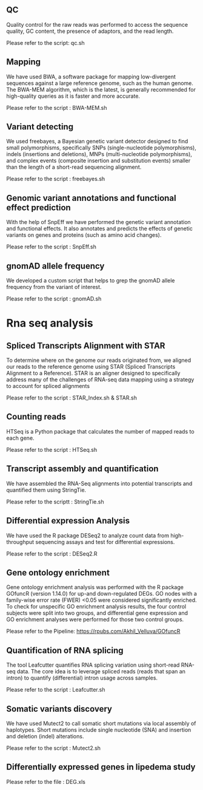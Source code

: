 
## QC
Quality control for the raw reads was performed to access the sequence quality, GC content, the presence of adaptors, and the read length.

Please refer to the script: qc.sh

## Mapping
We have used BWA, a software package for mapping low-divergent sequences against a large reference genome, such as the human genome. The BWA-MEM algorithm, which is the latest, is generally recommended for high-quality queries as it is faster and more accurate.

Please refer to the script : BWA-MEM.sh

## Variant detecting
We used freebayes, a Bayesian genetic variant detector designed to find small polymorphisms, specifically SNPs (single-nucleotide polymorphisms), indels (insertions and deletions), MNPs (multi-nucleotide polymorphisms), and complex events (composite insertion and substitution events) smaller than the length of a short-read sequencing alignment.


Please refer to the script : freebayes.sh

## Genomic variant annotations and functional effect prediction
With the help of SnpEff we have performed the genetic variant annotation and functional effects. It also annotates and predicts the effects of genetic variants on genes and proteins (such as amino acid changes).


Please refer to the script : SnpEff.sh

## gnomAD allele frequency
We developed a custom script that helps to grep the gnomAD allele frequency from the variant of interest.


Please refer to the script : gnomAD.sh

# Rna seq analysis
## Spliced Transcripts Alignment with STAR
To determine where on the genome our reads originated from, we aligned our reads to the reference genome using STAR (Spliced Transcripts Alignment to a Reference). STAR is an aligner designed to specifically address many of the challenges of RNA-seq data mapping using a strategy to account for spliced alignments


Please refer to the script : STAR_Index.sh & STAR.sh 
## Counting reads
HTSeq is a Python package that calculates the number of mapped reads to each gene.


Please refer to the script : HTSeq.sh
## Transcript assembly and quantification
We have assembled the RNA-Seq alignments into potential transcripts and quantified them using StringTie.

Please refer to the scriptt : StringTie.sh
## Differential expression Analysis
We have used the R package DESeq2 to analyze count data from high-throughput sequencing assays and test for differential expressions.


Please refer to the script : DESeq2.R
## Gene ontology enrichment
Gene ontology enrichment analysis was performed with the R package GOfuncR (version 1.14.0) for up-and down-regulated DEGs. GO nodes with a family-wise error rate (FWER) <0.05 were considered significantly enriched. To check for unspecific GO enrichment analysis results, the four control subjects were split into two groups, and differential gene expression and GO enrichment analyses were performed for those two control groups.

Please refer to the Pipeline: https://rpubs.com/Akhil_Velluva/GOfuncR
## Quantification of RNA splicing
The tool Leafcutter quantifies RNA splicing variation using short-read RNA-seq data. The core idea is to leverage spliced reads (reads that span an intron) to quantify (differential) intron usage across samples.

Please refer to the script : Leafcutter.sh

## Somatic variants discovery
We have used Mutect2 to call somatic short mutations via local assembly of haplotypes. Short mutations include single nucleotide (SNA) and insertion and deletion (indel) alterations.

Please refer to the script : Mutect2.sh

## Differentially expressed genes in lipedema study
Please refer to the file : DEG.xls


